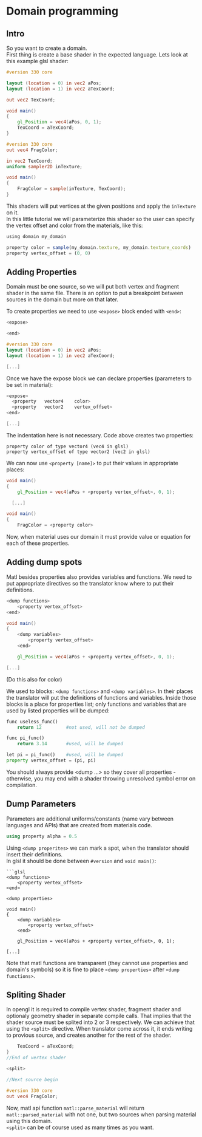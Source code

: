 # Domain programming

## Intro
So you want to create a domain.   
First thing is create a base shader in the expected language. Lets look at this example glsl shader:  

```glsl
#version 330 core

layout (location = 0) in vec2 aPos;
layout (location = 1) in vec2 aTexCoord;

out vec2 TexCoord;

void main()
{
    gl_Position = vec4(aPos, 0, 1);
    TexCoord = aTexCoord;
}
```
```glsl
#version 330 core
out vec4 FragColor;

in vec2 TexCoord;
uniform sampler2D inTexture;

void main()
{
    FragColor = sample(inTexture, TexCoord);
}
```
This shaders will put vertices at the given positions and apply the ``inTexture`` on it.  
In this little tutorial we will parameterize this shader so the user can specify the vertex offset and color from the materials, like this:
```js
using domain my_domain

property color = sample(my_domain.texture, my_domain.texture_coords)
property vertex_offset = (0, 0)
```

## Adding Properties
Domain must be one source, so we will put both vertex and fragment shader in the same file. 
There is an option to put a breakpoint between sources in the domain but more on that later.  
  
To create properties we need to use ``<expose>`` block ended with ``<end>``:
```glsl
<expose>

<end>

#version 330 core
layout (location = 0) in vec2 aPos;
layout (location = 1) in vec2 aTexCoord;

[...]
```
Once we have the expose block we can declare properties (parameters to be set in material):
```glsl
<expose>
  <property   vector4    color>
  <property   vector2    vertex_offset>
<end>

[...]
```
The indentation here is not necessary.
Code above creates two properties:   
```
property color of type vector4 (vec4 in glsl)  
property vertex_offset of type vector2 (vec2 in glsl)  
```
We can now use ``<property [name]>`` to put their values in appropriate places:
```glsl
void main()
{
    gl_Position = vec4(aPos + <property vertex_offset>, 0, 1);

  [...]
```
```glsl
void main()
{
    FragColor = <property color>
```
Now, when material uses our domain it must provide value or equation for each of these properties.

## Adding dump spots
Matl besides properties also provides variables and functions. We need to put appropriate directives so the translator know where to put their definitions.

```glsl
<dump functions>
    <property vertex_offset>
<end>

void main()
{  
    <dump variables>
        <property vertex_offset>
    <end>

    gl_Position = vec4(aPos + <property vertex_offset>, 0, 1);

[...]
```
(Do this also for color)  

We used to blocks: ``<dump functions>`` and ``<dump variables>``. In their places the translator will put the definitions of functions and variables.
Inside those blocks is a place for properties list; only functions and variables that are used by listed properties will be dumped:
```python
func useless_func()
    return 12         #not used, will not be dumped

func pi_func()
    return 3.14       #used, will be dumped

let pi = pi_func()    #used, will be dumped
property vertex_offset = (pi, pi)
```
You should always provide <dump ...> so they cover all properties - otherwise, you may end with a shader throwing unresolved symbol error on compilation.

## Dump Parameters
Parameters are additional uniforms/constants (name vary between languages and APIs) that are created from materials code.
```cpp
using property alpha = 0.5
```
Using ``<dump properites>`` we can mark a spot, when the translator should insert their definitions.  
In glsl it should be done between ``#version`` and ``void main()``:  
```
```glsl
<dump functions>
    <property vertex_offset>
<end>

<dump properties>

void main()
{  
    <dump variables>
        <property vertex_offset>
    <end>

    gl_Position = vec4(aPos + <property vertex_offset>, 0, 1);

[...]
```
Note that matl functions are transparent (they cannot use properties and domain's symbols) so it is fine to place ``<dump properties>`` after ``<dump functions>``.

## Spliting Shader
In opengl it is required to compile vertex shader, fragment shader and optionaly geometry shader in separate compile calls. That implies that the shader source must be splited into 2 or 3 respectively. 
We can achieve that using the ``<split>`` directive. When translator come across it, it ends writing to provious source, and creates another for the rest of the shader.
```glsl
    TexCoord = aTexCoord;
}    
//End of vertex shader

<split>

//Next source begin

#version 330 core    
out vec4 FragColor;
```
Now, matl api function ``matl::parse_material`` will return ``matl::parsed_material`` with not one, but two sources when parsing material using this domain.  
``<split>`` can be of course used as many times as you want.



